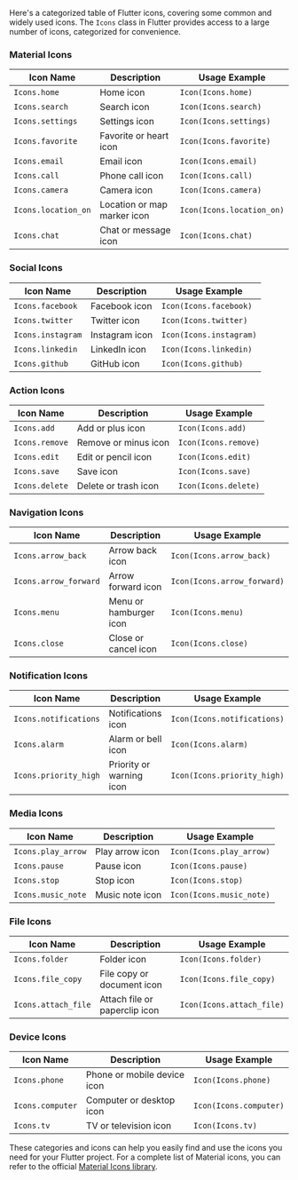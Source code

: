 Here's a categorized table of Flutter icons, covering some common and widely used icons. The `Icons` class in Flutter provides access to a large number of icons, categorized for convenience. 

### **Material Icons**

| Icon Name        | Description                                              | Usage Example                                    |
|------------------|----------------------------------------------------------|--------------------------------------------------|
| `Icons.home`     | Home icon                                                 | `Icon(Icons.home)`                              |
| `Icons.search`   | Search icon                                               | `Icon(Icons.search)`                            |
| `Icons.settings` | Settings icon                                             | `Icon(Icons.settings)`                          |
| `Icons.favorite` | Favorite or heart icon                                    | `Icon(Icons.favorite)`                          |
| `Icons.email`    | Email icon                                                | `Icon(Icons.email)`                             |
| `Icons.call`     | Phone call icon                                           | `Icon(Icons.call)`                              |
| `Icons.camera`   | Camera icon                                               | `Icon(Icons.camera)`                            |
| `Icons.location_on` | Location or map marker icon                             | `Icon(Icons.location_on)`                       |
| `Icons.chat`     | Chat or message icon                                      | `Icon(Icons.chat)`                              |

### **Social Icons**

| Icon Name            | Description                                                | Usage Example                                      |
|----------------------|------------------------------------------------------------|----------------------------------------------------|
| `Icons.facebook`     | Facebook icon                                              | `Icon(Icons.facebook)`                            |
| `Icons.twitter`      | Twitter icon                                               | `Icon(Icons.twitter)`                             |
| `Icons.instagram`    | Instagram icon                                             | `Icon(Icons.instagram)`                           |
| `Icons.linkedin`     | LinkedIn icon                                              | `Icon(Icons.linkedin)`                            |
| `Icons.github`       | GitHub icon                                                 | `Icon(Icons.github)`                              |

### **Action Icons**

| Icon Name        | Description                                                | Usage Example                                    |
|------------------|------------------------------------------------------------|--------------------------------------------------|
| `Icons.add`      | Add or plus icon                                           | `Icon(Icons.add)`                                |
| `Icons.remove`   | Remove or minus icon                                       | `Icon(Icons.remove)`                             |
| `Icons.edit`     | Edit or pencil icon                                        | `Icon(Icons.edit)`                               |
| `Icons.save`     | Save icon                                                   | `Icon(Icons.save)`                               |
| `Icons.delete`   | Delete or trash icon                                       | `Icon(Icons.delete)`                             |

### **Navigation Icons**

| Icon Name        | Description                                                | Usage Example                                    |
|------------------|------------------------------------------------------------|--------------------------------------------------|
| `Icons.arrow_back` | Arrow back icon                                          | `Icon(Icons.arrow_back)`                        |
| `Icons.arrow_forward` | Arrow forward icon                                     | `Icon(Icons.arrow_forward)`                     |
| `Icons.menu`     | Menu or hamburger icon                                     | `Icon(Icons.menu)`                              |
| `Icons.close`    | Close or cancel icon                                       | `Icon(Icons.close)`                             |

### **Notification Icons**

| Icon Name        | Description                                                | Usage Example                                    |
|------------------|------------------------------------------------------------|--------------------------------------------------|
| `Icons.notifications` | Notifications icon                                    | `Icon(Icons.notifications)`                     |
| `Icons.alarm`    | Alarm or bell icon                                         | `Icon(Icons.alarm)`                             |
| `Icons.priority_high` | Priority or warning icon                              | `Icon(Icons.priority_high)`                      |

### **Media Icons**

| Icon Name        | Description                                                | Usage Example                                    |
|------------------|------------------------------------------------------------|--------------------------------------------------|
| `Icons.play_arrow` | Play arrow icon                                         | `Icon(Icons.play_arrow)`                        |
| `Icons.pause`    | Pause icon                                                 | `Icon(Icons.pause)`                             |
| `Icons.stop`     | Stop icon                                                  | `Icon(Icons.stop)`                              |
| `Icons.music_note` | Music note icon                                         | `Icon(Icons.music_note)`                        |

### **File Icons**

| Icon Name        | Description                                                | Usage Example                                    |
|------------------|------------------------------------------------------------|--------------------------------------------------|
| `Icons.folder`   | Folder icon                                                 | `Icon(Icons.folder)`                            |
| `Icons.file_copy` | File copy or document icon                                | `Icon(Icons.file_copy)`                         |
| `Icons.attach_file` | Attach file or paperclip icon                           | `Icon(Icons.attach_file)`                       |

### **Device Icons**

| Icon Name        | Description                                                | Usage Example                                    |
|------------------|------------------------------------------------------------|--------------------------------------------------|
| `Icons.phone`    | Phone or mobile device icon                                | `Icon(Icons.phone)`                             |
| `Icons.computer` | Computer or desktop icon                                   | `Icon(Icons.computer)`                          |
| `Icons.tv`       | TV or television icon                                      | `Icon(Icons.tv)`                                |

These categories and icons can help you easily find and use the icons you need for your Flutter project. For a complete list of Material icons, you can refer to the official [Material Icons library](https://material.io/resources/icons/).
